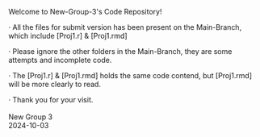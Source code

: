 Welcome to New-Group-3's Code Repository!

· All the files for submit version has been present on the Main-Branch, which include [Proj1.r] & [Proj1.rmd]

· Please ignore the other folders in the Main-Branch, they are some attempts and incomplete code.

· The [Proj1.r] & [Proj1.rmd] holds the same code contend, but [Proj1.rmd] will be more clearly to read.

· Thank you for your visit.
        <br>
        <br>
New Group 3       
2024-10-03        
